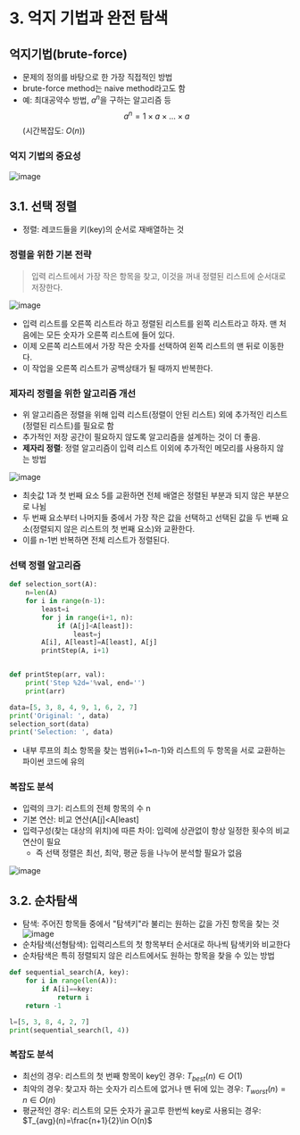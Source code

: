 # 3. 억지 기법과 완전 탐색
## 억지기법(brute-force)
* 문제의 정의를 바탕으로 한 가장 직접적인 방법
* brute-force method는 naive method라고도 함
* 예: 최대공약수 방법, $a^n$을 구하는 알고리즘 등
$$a^ n=1\times a\times ... \times a$$(시간복잡도: $O(n)$)

### 억지 기법의 중요성
![image](https://github.com/qlkdkd/univ-3-1/assets/71871927/51f09767-0212-4ad8-9120-20f4540a147b)

## 3.1. 선택 정렬
* 정렬: 레코드들을 키(key)의 순서로 재배열하는 것
### 정렬을 위한 기본 전략
> 입력 리스트에서 가장 작은 항목을 찾고, 이것을 꺼내 정렬된 리스트에 순서대로 저장한다.

![image](https://github.com/qlkdkd/univ-3-1/assets/71871927/d335067a-57fa-4c48-8f38-0c20389d0e12)
* 입력 리스트를 오른쪽 리스트라 하고 정렬된 리스트를 왼쪽 리스트라고 하자. 맨 처음에는 모든 숫자가 오른쪽 리스트에 들어 있다.
* 이제 오른쪽 리스트에서 가장 작은 숫자를 선택하여 왼쪽 리스트의 맨 뒤로 이동한다.
* 이 작업을 오른쪽 리스트가 공백상태가 될 때까지 반복한다.

### 제자리 정렬을 위한 알고리즘 개선
* 위 알고리즘은 정렬을 위해 입력 리스트(정렬이 안된 리스트) 외에 추가적인 리스트(정렬된 리스트)를 필요로 함
* 추가적인 저장 공간이 필요하지 않도록 알고리즘을 설계하는 것이 더 좋음.
* **제자리 정렬**: 정렬 알고리즘이 입력 리스트 이외에 추가적인 메모리를 사용하지 않는 방법

![image](https://github.com/qlkdkd/univ-3-1/assets/71871927/6d0a221c-fe40-4da7-8632-c57372396267)
* 최솟값 1과 첫 번째 요소 5를 교환하면 전체 배열은 정렬된 부분과 되지 않은 부분으로 나뉨
* 두 번째 요소부터 나머지들 중에서 가장 작은 값을 선택하고 선택된 값을 두 번째 요소(정렬되지 않은 리스트의 첫 번째 요소)와 교환한다.
* 이를 n-1번 반복하면 전체 리스트가 정렬된다.

### 선택 정렬 알고리즘
```python
def selection_sort(A):
    n=len(A)
    for i in range(n-1):
        least=i
        for j in range(i+1, n):
            if (A[j]<A[least]):
                least=j
        A[i], A[least]=A[least], A[j]
        printStep(A, i+1)


def printStep(arr, val):
    print('Step %2d='%val, end='')
    print(arr)

data=[5, 3, 8, 4, 9, 1, 6, 2, 7]
print('Original: ', data)
selection_sort(data)
print('Selection: ', data)
```
* 내부 루프의 최소 항목을 찾는 범위(i+1~n-1)와 리스트의 두 항목을 서로 교환하는 파이썬 코드에 유의

### 복잡도 분석
* 입력의 크기: 리스트의 전체 항목의 수 n
* 기본 연산: 비교 연산(A[j]<A[least]
* 입력구성(찾는 대상의 위치)에 따른 차이: 입력에 상관없이 항상 일정한 횟수의 비교 연산이 필요
    * 즉 선택 정렬은 최선, 최악, 평균 등을 나누어 분석할 필요가 없음
 
![image](https://github.com/qlkdkd/univ-3-1/assets/71871927/bfca3999-db00-44f9-9591-04d18c4623b3)

## 3.2. 순차탐색
* 탐색: 주어진 항목들 중에서 "탐색키"라 불리는 원하는 값을 가진 항목을 찾는 것
![image](https://github.com/qlkdkd/univ-3-1/assets/71871927/6f792514-f175-49f8-82e6-b73ae8357c4d)
* 순차탐색(선형탐색): 입력리스트의 첫 항목부터 순서대로 하나씩 탐색키와 비교한다
* 순차탐색은 특히 정렬되지 않은 리스트에서도 원하는 항목을 찾을 수 있는 방법

```python
def sequential_search(A, key):
    for i in range(len(A)):
        if A[i]==key:
            return i
    return -1

l=[5, 3, 8, 4, 2, 7]
print(sequential_search(l, 4))
```

### 복잡도 분석
* 최선의 경우: 리스트의 첫 번째 항목이 key인 경우: $T_{best}(n)\in O(1)$
* 최악의 경우: 찾고자 하는 숫자가 리스트에 없거나 맨 뒤에 있는 경우: $T_{worst}(n)=n\in O(n)$
* 평균적인 경우: 리스트의 모든 숫자가 골고루 한번씩 key로 사용되는 경우: $T_{avg}(n)=\frac{n+1}{2}\in O(n)$
